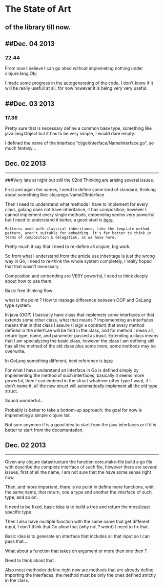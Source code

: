 # The State of Art
## of the library till now.

##Dec. 04 2013
--------------
### 22.44
From now I believe I can go ahed without implemeting nothing under clojure.lang.Obj 

I made some progress in the autogenerating of the code, I don't know if it will be really usefull at all, for now however it is being very very useful.

##Dec. 03 2013 
--------------
### 17.36
Pretty sure that is necessary define a common base type, something like java.lang.Object but it has to be very simple, I would dare empty.

I defined the name of the interface "cljgo/interface/NameInterface.go", so much fantasy...

## Dec. 02 2013 
---------------
###Very late at night but still the 02nd
Thinking are arising several issues.

First and again the names, I need to define some kind of standard, thinking about something like: clojurego.NameOfInterface

Then I need to understand what methods I have to implement for every class, golang does not have inheritance, it has composition; however I cannot implement every single methods, embending seems very powerful but I need to understand it better, a good start is [here](http://nathany.com/good/).

```
Patterns used with classical inheritance, like the template method pattern, aren't suitable for embedding. It's far better to think in terms of composition & delegation, as we have here.
```
Pretty much it say that I need to re-define all clojure, big work.

So from what I understand from the article use inheritage is just the wrong way in Go, I need to re-think the whole system completely, I really hoped that that wasn't necessary.

Composition and embending are VERY powerful, I need to think deeply about how to use them.

Basic free thinking flow:

what is the point ?
How to manage difference between OOP and GoLang type system.

In java (OOP) I basically have class that implemets some interfaces or that extends some other class, what that means ?
Implememting an interfaces means that in that class I assure (I sign a contract) that every method defined in the interfcae will be find in the class, and for method I mean all, return type, name, and parameter passed as input.
Extending a class means that I am specialyzing the basic class, however the class I am defining still has all the method of the old class plus some more, some methods may be overwrite. 

In GoLang something different, best reference is [here](http://golang.org/doc/effective_go.html#embedding)

For what I have understand an interface in Go is defined simply by implementing the method of such interfaces, basically it seems more powerful, then I can embend in the struct whatever other type I want, if I don't name it, all the new struct will automatically implement all the old type struct.

Sound wonderful...

Probably is better to take a bottom-up approach; the goal for now is implemeting a simple clojure list.

Not sure anymoer if is a good idea to start from the java interfaces or if it is better to start from the documentation.

## Dec. 02 2013
---------------
Given any clojure datastructure the function core.make-file build a go file with describe the complete interface of such file, however there are several issues, first of all the name, I am not sure that the have some sense right now.

Then, and more important, there is no point in define more functions, whit the same name, that return, one a type and another the interface of such type, and so on.

It need to be fixed, basic idea is to build a tree and return the most/least specific type.

Then I also have multiple function with the same name that get different input, I don't think that Go allow that (why not ? weird)  I need to fix that.

Basic idea is to generate an interface that includes all that input so I can pass that... 

What about a function that takes on argument or more then one then ?

Need to think about that.

Also most methodes define right now are methods that are already define importing the interfaces, the method must be only the ones defined strictly in the class.